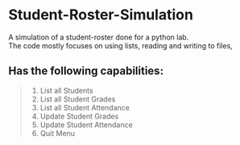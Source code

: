 # Student-Roster-Simulation

A simulation of a student-roster done for a python lab.  
The code mostly focuses on using lists, reading and writing to files,

## Has the following capabilities:

>1. List all Students  
>2. List all Student Grades  
>3. List all Student Attendance  
>4. Update Student Grades  
>5. Update Student Attendance  
>6. Quit Menu  
